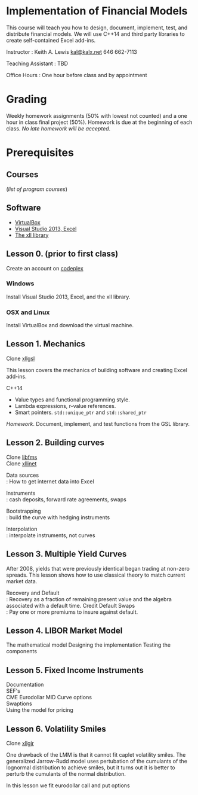 # Implementation of Financial Models

<!--rationale
Provide students with skills they can use to be immediately successful.

"The biggest predictor of whether you'll succeed, Laszlo Bock outlines
in 'Work Rules!', is how you fare in a sample work test."

http://www.businessinsider.com/how-google-hires-people-2013-6
http://www.wsj.com/articles/at-google-the-science-of-working-better-1427673486
http://www.wsj.com/articles/book-review-work-rules-by-laszlo-bock-1428361249
http://www.hachettebookgroup.com/titles/laszlo-bock/work-rules/9781455554799/

Understand the mechanics of creating software.
Access and use data availabe from the internet.
Document what you build. Contract between you and client.
Test all software components.
-->

This course will teach you how to design, document, implement, test,
and distribute financial models. We will use C++14 and third party
libraries to create self-contained Excel add-ins.

Instructor
:	Keith A. Lewis [kal@kalx.net](mailto:kal@kalx.net) 646 662-7113

Teaching Assistant
:	TBD

Office Hours
:	One hour before class and by appointment

# Grading
Weekly homework assignments (50% with lowest not counted) and a one hour
in class final project (50%). Homework is due at the
beginning of each class. _No late homework will be accepted_.

# Prerequisites

## Courses
(_list of program courses_)

## Software
- [VirtualBox](https://www.virtualbox.org/)
- [Visual Studio 2013, Excel](https://www.dreamspark.com/)
- [The xll library](https://xll.codeplex.com)

## Lesson 0. (prior to first class)
Create an account on [codeplex](https://codeplex.com)

### Windows
Install Visual Studio 2013, Excel, and the xll library.

### OSX and Linux
Install VirtualBox and download the virtual machine.

## Lesson 1. Mechanics
Clone [xllgsl](https://xllgsl.codeplex.com)  

This lesson covers the mechanics of building software and
creating Excel add-ins.

C++14  

- Value types and functional programming style.
- Lambda expressions, r-value references.
- Smart pointers. `std::unique_ptr` and `std::shared_ptr`

_Homework_. Document, implement, and test functions from the GSL library.

## Lesson 2. Building curves
Clone [libfms](https://libfms.codeplex.com)  
Clone [xllinet](https://xllinet.codeplex.com)  

Data sources  
:	How to get internet data into Excel
<!--
bbalibor.com is now theice.com/iba/libor
euribor.org
https://research.stlouisfed.org/fred2/release?rid=253
-->

Instruments  
:	cash deposits, forward rate agreements, swaps

Bootstrapping  
:	build the curve with hedging instruments

Interpolation  
:	interpolate instruments, not curves

## Lesson 3. Multiple Yield Curves
After 2008, yields that were previously identical began trading at
non-zero spreads. This lesson shows how to use classical theory
to match current market data.

Recovery and Default  
:	Recovery as a fraction of remaining present value and the
	algebra associated with a default time.
Credit Default Swaps  
:	Pay one or more premiums to insure against default.

## Lesson 4. LIBOR Market Model
The mathematical model
Designing the implementation
Testing the components

## Lesson 5. Fixed Income Instruments
Documentation  
SEF's  
CME Eurodollar MID Curve options  
Swaptions  
Using the model for pricing  

## Lesson 6. Volatility Smiles
Clone [xllgjr](https://xllgjr.codeplex.com)  

One drawback of the LMM is that it cannot fit caplet volatility smiles.
The generalized Jarrow-Rudd model uses pertubation of the cumulants of
the lognormal distribution to achieve smiles, but it turns out it is
better to perturb the cumulants of the normal distribution.

In this lesson we fit eurodollar call and put options
